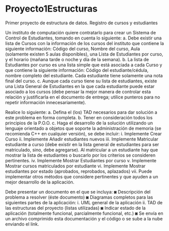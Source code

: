 # Proyecto1Estructuras
Primer proyecto de estructura de datos. Registro de cursos y estudiantes

Un instituto de computación quiere contratarlo para crear un Sistema de Control de Estudiantes, tomando en
cuenta lo siguiente:
a. Debe existir una lista de Cursos con la información de los cursos del instituto que contiene
la siguiente información: Código del curso, Nombre del curso, Aula (solamente existen 5
aulas disponibles), una Lista de Estudiantes por curso, y el horario (mañana tarde o
noche y día de la semana).
b. La lista de Estudiantes por curso es una lista simple que está asociada a cada Curso y
que contiene la siguiente información: Código del estudiante/cédula, nombre completo del
estudiante. Cada estudiante tiene solamente una nota final del curso.
c. Aunque cada curso tiene su lista de estudiantes, existe una Lista General de Estudiantes
en la que cada estudiante puede estar asociado a los cursos (debe pensar la mejor manera
de controlar esta relación y justificarla en el documento de entrega; utilice punteros para no
repetir información innecesariamente). 

Realice lo siguiente:
a. Defina el (los) TAD necesarios para dar solución a este problema en forma completa.
b. Tener en consideración todos los principios de la P.O.O.
c. Haga el desarrollo de la solución utilizando un lenguaje orientado a objetos que soporte la
administración de memoria (se recomienda C++ en cualquier versión), se debe incluir:
i. Implemente Crear Curso
ii. Implemente Añadir estudiantes nuevos
iii. Implemente Matricular estudiante a curso (debe existir en la lista general de
estudiantes para ser matriculado, sino, debe agregarse). Al matricular a un estudiante
hay que mostrar la lista de estudiantes o buscarlo por los criterios se consideren
pertinentes.
iv. Implemente Mostrar Estudiantes por curso
v. Implemente Mostrar cursos matriculados por estudiante
vi. Implemente Mostrar estudiantes por estado (aprobados, reprobados, aplazados)
vii. Puede implementar otros métodos que considere pertinentes y que ayuden a un
mejor desarrollo de la aplicación.

Debe presentar un documento en el que se incluya:
◙ Descripción del problema a resolver (éste documento)
◙ Diagramas completos para las siguientes partes de la aplicación:
i. UML general de la aplicación
ii. TAD de las estructuras del proyecto (listas utilizadas)
◙ Indicar estado de la aplicación (totalmente funcional, parcialmente funcional, etc.)
◙ Se envía en un archivo comprimido esta documentación y el código o se sube a la
nube enviando el link.
